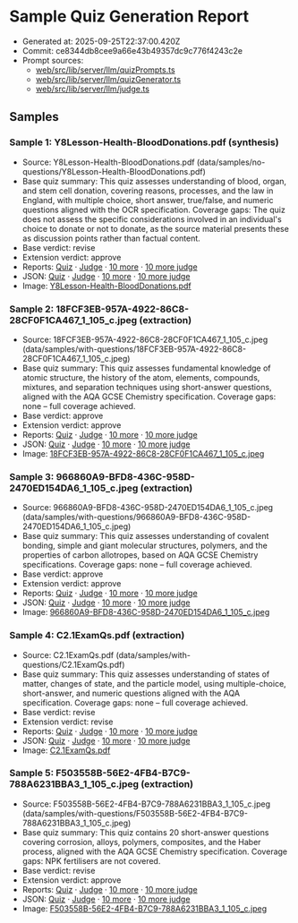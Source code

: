 # Sample Quiz Generation Report

- Generated at: 2025-09-25T22:37:00.420Z
- Commit: ce8344db8cee9a66e43b49357dc9c776f4243c2e
- Prompt sources:
  - [web/src/lib/server/llm/quizPrompts.ts](https://github.com/spark-ai/spark/blob/ce8344db8cee9a66e43b49357dc9c776f4243c2e/web/src/lib/server/llm/quizPrompts.ts)
  - [web/src/lib/server/llm/quizGenerator.ts](https://github.com/spark-ai/spark/blob/ce8344db8cee9a66e43b49357dc9c776f4243c2e/web/src/lib/server/llm/quizGenerator.ts)
  - [web/src/lib/server/llm/judge.ts](https://github.com/spark-ai/spark/blob/ce8344db8cee9a66e43b49357dc9c776f4243c2e/web/src/lib/server/llm/judge.ts)

## Samples

### Sample 1: Y8Lesson-Health-BloodDonations.pdf (synthesis)

- Source: Y8Lesson-Health-BloodDonations.pdf (data/samples/no-questions/Y8Lesson-Health-BloodDonations.pdf)
- Base quiz summary: This quiz assesses understanding of blood, organ, and stem cell donation, covering reasons, processes, and the law in England, with multiple choice, short answer, true/false, and numeric questions aligned with the OCR specification. Coverage gaps: The quiz does not assess the specific considerations involved in an individual's choice to donate or not to donate, as the source material presents these as discussion points rather than factual content.
- Base verdict: revise
- Extension verdict: approve
- Reports: [Quiz](sample-quizzes/no-questions-y8lesson-health-blooddonations/quiz.md) · [Judge](sample-quizzes/no-questions-y8lesson-health-blooddonations/quiz-judgement.md) · [10 more](sample-quizzes/no-questions-y8lesson-health-blooddonations/quiz-extension.md) · [10 more judge](sample-quizzes/no-questions-y8lesson-health-blooddonations/quiz-extension-judgement.md)
- JSON: [Quiz](../../web/static/admin/sample-quizzes/no-questions-y8lesson-health-blooddonations/quiz.json) · [Judge](../../web/static/admin/sample-quizzes/no-questions-y8lesson-health-blooddonations/quiz-judgement.json) · [10 more](../../web/static/admin/sample-quizzes/no-questions-y8lesson-health-blooddonations/quiz-extension.json) · [10 more judge](../../web/static/admin/sample-quizzes/no-questions-y8lesson-health-blooddonations/quiz-extension-judgement.json)
- Image: [Y8Lesson-Health-BloodDonations.pdf](https://github.com/spark-ai/spark/blob/ce8344db8cee9a66e43b49357dc9c776f4243c2e/data/samples/no-questions/Y8Lesson-Health-BloodDonations.pdf)

### Sample 2: 18FCF3EB-957A-4922-86C8-28CF0F1CA467_1_105_c.jpeg (extraction)

- Source: 18FCF3EB-957A-4922-86C8-28CF0F1CA467_1_105_c.jpeg (data/samples/with-questions/18FCF3EB-957A-4922-86C8-28CF0F1CA467_1_105_c.jpeg)
- Base quiz summary: This quiz assesses fundamental knowledge of atomic structure, the history of the atom, elements, compounds, mixtures, and separation techniques using short-answer questions, aligned with the AQA GCSE Chemistry specification. Coverage gaps: none – full coverage achieved.
- Base verdict: approve
- Extension verdict: approve
- Reports: [Quiz](sample-quizzes/with-questions-18fcf3eb-957a-4922-86c8-28cf0f1ca467-1-105-c/quiz.md) · [Judge](sample-quizzes/with-questions-18fcf3eb-957a-4922-86c8-28cf0f1ca467-1-105-c/quiz-judgement.md) · [10 more](sample-quizzes/with-questions-18fcf3eb-957a-4922-86c8-28cf0f1ca467-1-105-c/quiz-extension.md) · [10 more judge](sample-quizzes/with-questions-18fcf3eb-957a-4922-86c8-28cf0f1ca467-1-105-c/quiz-extension-judgement.md)
- JSON: [Quiz](../../web/static/admin/sample-quizzes/with-questions-18fcf3eb-957a-4922-86c8-28cf0f1ca467-1-105-c/quiz.json) · [Judge](../../web/static/admin/sample-quizzes/with-questions-18fcf3eb-957a-4922-86c8-28cf0f1ca467-1-105-c/quiz-judgement.json) · [10 more](../../web/static/admin/sample-quizzes/with-questions-18fcf3eb-957a-4922-86c8-28cf0f1ca467-1-105-c/quiz-extension.json) · [10 more judge](../../web/static/admin/sample-quizzes/with-questions-18fcf3eb-957a-4922-86c8-28cf0f1ca467-1-105-c/quiz-extension-judgement.json)
- Image: [18FCF3EB-957A-4922-86C8-28CF0F1CA467_1_105_c.jpeg](https://github.com/spark-ai/spark/blob/ce8344db8cee9a66e43b49357dc9c776f4243c2e/data/samples/with-questions/18FCF3EB-957A-4922-86C8-28CF0F1CA467_1_105_c.jpeg)

### Sample 3: 966860A9-BFD8-436C-958D-2470ED154DA6_1_105_c.jpeg (extraction)

- Source: 966860A9-BFD8-436C-958D-2470ED154DA6_1_105_c.jpeg (data/samples/with-questions/966860A9-BFD8-436C-958D-2470ED154DA6_1_105_c.jpeg)
- Base quiz summary: This quiz assesses understanding of covalent bonding, simple and giant molecular structures, polymers, and the properties of carbon allotropes, based on AQA GCSE Chemistry specifications. Coverage gaps: none – full coverage achieved.
- Base verdict: approve
- Extension verdict: approve
- Reports: [Quiz](sample-quizzes/with-questions-966860a9-bfd8-436c-958d-2470ed154da6-1-105-c/quiz.md) · [Judge](sample-quizzes/with-questions-966860a9-bfd8-436c-958d-2470ed154da6-1-105-c/quiz-judgement.md) · [10 more](sample-quizzes/with-questions-966860a9-bfd8-436c-958d-2470ed154da6-1-105-c/quiz-extension.md) · [10 more judge](sample-quizzes/with-questions-966860a9-bfd8-436c-958d-2470ed154da6-1-105-c/quiz-extension-judgement.md)
- JSON: [Quiz](../../web/static/admin/sample-quizzes/with-questions-966860a9-bfd8-436c-958d-2470ed154da6-1-105-c/quiz.json) · [Judge](../../web/static/admin/sample-quizzes/with-questions-966860a9-bfd8-436c-958d-2470ed154da6-1-105-c/quiz-judgement.json) · [10 more](../../web/static/admin/sample-quizzes/with-questions-966860a9-bfd8-436c-958d-2470ed154da6-1-105-c/quiz-extension.json) · [10 more judge](../../web/static/admin/sample-quizzes/with-questions-966860a9-bfd8-436c-958d-2470ed154da6-1-105-c/quiz-extension-judgement.json)
- Image: [966860A9-BFD8-436C-958D-2470ED154DA6_1_105_c.jpeg](https://github.com/spark-ai/spark/blob/ce8344db8cee9a66e43b49357dc9c776f4243c2e/data/samples/with-questions/966860A9-BFD8-436C-958D-2470ED154DA6_1_105_c.jpeg)

### Sample 4: C2.1ExamQs.pdf (extraction)

- Source: C2.1ExamQs.pdf (data/samples/with-questions/C2.1ExamQs.pdf)
- Base quiz summary: This quiz assesses understanding of states of matter, changes of state, and the particle model, using multiple-choice, short-answer, and numeric questions aligned with the AQA specification. Coverage gaps: none – full coverage achieved.
- Base verdict: revise
- Extension verdict: revise
- Reports: [Quiz](sample-quizzes/with-questions-c2-1examqs/quiz.md) · [Judge](sample-quizzes/with-questions-c2-1examqs/quiz-judgement.md) · [10 more](sample-quizzes/with-questions-c2-1examqs/quiz-extension.md) · [10 more judge](sample-quizzes/with-questions-c2-1examqs/quiz-extension-judgement.md)
- JSON: [Quiz](../../web/static/admin/sample-quizzes/with-questions-c2-1examqs/quiz.json) · [Judge](../../web/static/admin/sample-quizzes/with-questions-c2-1examqs/quiz-judgement.json) · [10 more](../../web/static/admin/sample-quizzes/with-questions-c2-1examqs/quiz-extension.json) · [10 more judge](../../web/static/admin/sample-quizzes/with-questions-c2-1examqs/quiz-extension-judgement.json)
- Image: [C2.1ExamQs.pdf](https://github.com/spark-ai/spark/blob/ce8344db8cee9a66e43b49357dc9c776f4243c2e/data/samples/with-questions/C2.1ExamQs.pdf)

### Sample 5: F503558B-56E2-4FB4-B7C9-788A6231BBA3_1_105_c.jpeg (extraction)

- Source: F503558B-56E2-4FB4-B7C9-788A6231BBA3_1_105_c.jpeg (data/samples/with-questions/F503558B-56E2-4FB4-B7C9-788A6231BBA3_1_105_c.jpeg)
- Base quiz summary: This quiz contains 20 short-answer questions covering corrosion, alloys, polymers, composites, and the Haber process, aligned with the AQA GCSE Chemistry specification. Coverage gaps: NPK fertilisers are not covered.
- Base verdict: revise
- Extension verdict: approve
- Reports: [Quiz](sample-quizzes/with-questions-f503558b-56e2-4fb4-b7c9-788a6231bba3-1-105-c/quiz.md) · [Judge](sample-quizzes/with-questions-f503558b-56e2-4fb4-b7c9-788a6231bba3-1-105-c/quiz-judgement.md) · [10 more](sample-quizzes/with-questions-f503558b-56e2-4fb4-b7c9-788a6231bba3-1-105-c/quiz-extension.md) · [10 more judge](sample-quizzes/with-questions-f503558b-56e2-4fb4-b7c9-788a6231bba3-1-105-c/quiz-extension-judgement.md)
- JSON: [Quiz](../../web/static/admin/sample-quizzes/with-questions-f503558b-56e2-4fb4-b7c9-788a6231bba3-1-105-c/quiz.json) · [Judge](../../web/static/admin/sample-quizzes/with-questions-f503558b-56e2-4fb4-b7c9-788a6231bba3-1-105-c/quiz-judgement.json) · [10 more](../../web/static/admin/sample-quizzes/with-questions-f503558b-56e2-4fb4-b7c9-788a6231bba3-1-105-c/quiz-extension.json) · [10 more judge](../../web/static/admin/sample-quizzes/with-questions-f503558b-56e2-4fb4-b7c9-788a6231bba3-1-105-c/quiz-extension-judgement.json)
- Image: [F503558B-56E2-4FB4-B7C9-788A6231BBA3_1_105_c.jpeg](https://github.com/spark-ai/spark/blob/ce8344db8cee9a66e43b49357dc9c776f4243c2e/data/samples/with-questions/F503558B-56E2-4FB4-B7C9-788A6231BBA3_1_105_c.jpeg)
